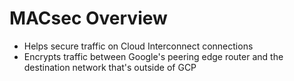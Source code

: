 # MACsec Overview

* Helps secure traffic on Cloud Interconnect connections
* Encrypts traffic between Google's peering edge router and the destination network that's outside of GCP
